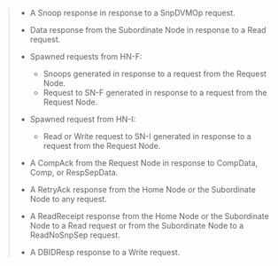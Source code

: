 > - A Snoop response in response to a SnpDVMOp request.
> - Data response from the Subordinate Node in response to a Read request.
> - Spawned requests from HN-F:
>
>     - Snoops generated in response to a request from the Request Node.
>     - Request to SN-F generated in response to a request from the Request Node.
>
> - Spawned request from HN-I:
>
>     - Read or Write request to SN-I generated in response to a request from the Request Node.
>
> - A CompAck from the Request Node in response to CompData, Comp, or RespSepData.
> - A RetryAck response from the Home Node or the Subordinate Node to any request.
> - A ReadReceipt response from the Home Node or the Subordinate Node to a Read request or from the Subordinate Node to a ReadNoSnpSep request.
> - A DBIDResp response to a Write request.